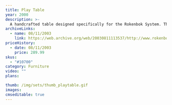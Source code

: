 ```yaml
---
title: Play Table
year: 2000
description: >-
  A handcrafted table designed specifically for the Rokenbok System. The rugged tabletop border, constructed of Rokenbok building pieces, will allow you to extend off the table's surface by cantilevering monorail tracks or roadways. And, by using the border in tandem with the new RC Elevator, you can even build all the way to the floor! And now, two or more tables fit neatly side-by-side for even more playing area! The Rokenbok Play Table is about four feet long by three feet wide, with an adjustable height of 22 to 30 inches. Includes carpet playing surface. Command Deck mounts securely. 185 building pieces included. Dimensions: 47.10 (l) x 36.10 (w)
archiveLinks:
  - name: 08/11/2003
    link: https://web.archive.org/web/20030811113537/http://www.rokenbok.com/catalog/pd_bb_play_table.html
priceHistory:
  - date: 08/11/2003
    price: 289.99
skus:
  - "#10700"
category: Furniture
video: ""
plans:

thumb: /img/sets/thumb_playtable.gif
images:
cmseditable: true
---
```

